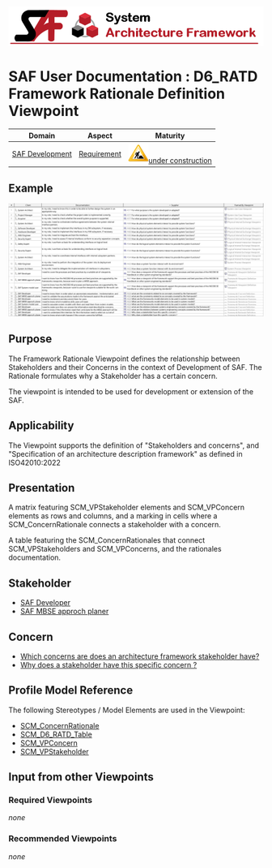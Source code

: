 ![System Architecture Framework](../diagrams/Banner_SAF.png)
# SAF User Documentation : **D6_RATD** Framework Rationale Definition Viewpoint
|**Domain**|**Aspect**|**Maturity**|
| --- | --- | --- |
|[SAF Development](../domains.md#Domain-SAF-Development)|[Requirement](../aspects.md#Aspect-Requirement)|![Under Construction](../diagrams/Under_construction_icon-yellow.svg )[under construction](../using-saf/maturity.md#under-construction)|
## Example
![Framework-Rationale-Definition-Viewpoint-primary-example.svg](../diagrams/vp-examples/Framework-Rationale-Definition-Viewpoint-primary-example.svg)
## Purpose
The Framework Rationale Viewpoint defines the relationship between Stakeholders and their Concerns in the context of Development of SAF. The Rationale formulates why a Stakeholder has a certain concern.

The viewpoint is intended to be used for development or extension of the SAF.
## Applicability
The Viewpoint supports the definition of  "Stakeholders and concerns", and  "Specification of an architecture description framework" as defined in ISO42010:2022
## Presentation
A matrix featuring SCM_VPStakeholder elements and SCM_VPConcern elements as rows and columns, and a marking in cells where a SCM_ConcernRationale connects a stakeholder with a concern.

A table featuring the SCM_ConcernRationales that connect SCM_VPStakeholders and SCM_VPConcerns, and the rationales documentation.

## Stakeholder
* [SAF Developer](../stakeholders.md#SAF-Developer)
* [SAF MBSE approch planer](../stakeholders.md#SAF-MBSE-approch-planer)
## Concern
* [Which concerns are does an architecture framework stakeholder have?](../concerns.md#_2024x_26f0132_1719129962342_738625_14755)
* [Why does a stakeholder have this specific concern ? ](../concerns.md#_2024x_26f0132_1719744888608_624464_37315)
## Profile Model Reference
The following Stereotypes / Model Elements are used in the Viewpoint:
* [SCM_ConcernRationale](../stereotypes.md#scm_concernrationale)
* [SCM_D6_RATD_Table](../stereotypes.md#scm_d6_ratd_table)
* [SCM_VPConcern](../stereotypes.md#scm_vpconcern)
* [SCM_VPStakeholder](../stereotypes.md#scm_vpstakeholder)
## Input from other Viewpoints
### Required Viewpoints
*none*
### Recommended Viewpoints
*none*
